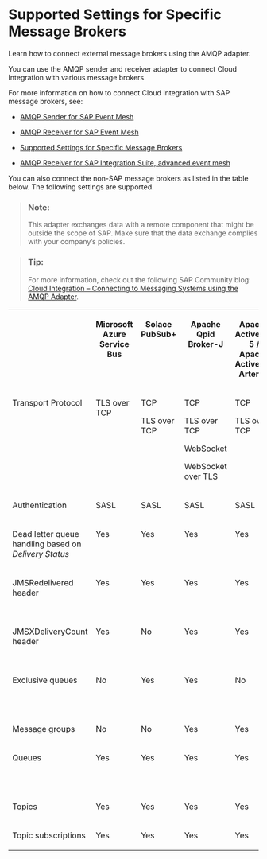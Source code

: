 <!-- loio059bd967ca5146fd9e4e12978289ab8b -->

# Supported Settings for Specific Message Brokers

Learn how to connect external message brokers using the AMQP adapter.

You can use the AMQP sender and receiver adapter to connect Cloud Integration with various message brokers.

For more information on how to connect Cloud Integration with SAP message brokers, see:

-   [AMQP Sender for SAP Event Mesh](amqp-sender-for-sap-event-mesh-7d8a83f.md)

-   [AMQP Receiver for SAP Event Mesh](amqp-receiver-for-sap-event-mesh-0b7cc2f.md)

-   [Supported Settings for Specific Message Brokers](supported-settings-for-specific-message-brokers-059bd96.md)

-   [AMQP Receiver for SAP Integration Suite, advanced event mesh](amqp-receiver-for-sap-integration-suite-advanced-event-mesh-5f229c0.md)


You can also connect the non-SAP message brokers as listed in the table below. The following settings are supported.

> ### Note:  
> This adapter exchanges data with a remote component that might be outside the scope of SAP. Make sure that the data exchange complies with your company’s policies.

> ### Tip:  
> For more information, check out the following SAP Community blog: [Cloud Integration – Connecting to Messaging Systems using the AMQP Adapter](https://community.sap.com/t5/technology-blogs-by-sap/cloud-integration-connecting-to-messaging-systems-using-the-amqp-adapter/ba-p/13419906).


<table>
<tr>
<th valign="top">

 

</th>
<th valign="top">

Microsoft Azure Service Bus

</th>
<th valign="top">

Solace PubSub+

</th>
<th valign="top">

Apache Qpid Broker-J

</th>
<th valign="top">

Apache ActiveMQ 5 / Apache ActiveMQ Artemis

</th>
<th valign="top">

IBM MQ

</th>
</tr>
<tr>
<td valign="top">

Transport Protocol

</td>
<td valign="top">

TLS over TCP

</td>
<td valign="top">

TCP

TLS over TCP

</td>
<td valign="top">

TCP

TLS over TCP

WebSocket

WebSocket over TLS

</td>
<td valign="top">

TCP

TLS over TCP

</td>
<td valign="top">

TCP

TLS over TCP

</td>
</tr>
<tr>
<td valign="top">

Authentication

</td>
<td valign="top">

SASL

</td>
<td valign="top">

SASL

</td>
<td valign="top">

SASL

</td>
<td valign="top">

SASL

</td>
<td valign="top">

SASL

</td>
</tr>
<tr>
<td valign="top">

Dead letter queue handling based on *Delivery Status* 

</td>
<td valign="top">

Yes

</td>
<td valign="top">

Yes

</td>
<td valign="top">

Yes

</td>
<td valign="top">

Yes

</td>
<td valign="top">

No

</td>
</tr>
<tr>
<td valign="top">

JMSRedelivered header

</td>
<td valign="top">

Yes

</td>
<td valign="top">

Yes

</td>
<td valign="top">

Yes

</td>
<td valign="top">

Yes

</td>
<td valign="top">

Yes \(version \>= 9.2\)

</td>
</tr>
<tr>
<td valign="top">

JMSXDeliveryCount header

</td>
<td valign="top">

Yes

</td>
<td valign="top">

No

</td>
<td valign="top">

Yes

</td>
<td valign="top">

Yes

</td>
<td valign="top">

Yes \(version \>= 9.2\)

</td>
</tr>
<tr>
<td valign="top">

Exclusive queues

</td>
<td valign="top">

No

</td>
<td valign="top">

Yes

</td>
<td valign="top">

Yes

</td>
<td valign="top">

No

</td>
<td valign="top">

Yes \(version \>= 9.2\)

</td>
</tr>
<tr>
<td valign="top">

Message groups

</td>
<td valign="top">

No

</td>
<td valign="top">

No

</td>
<td valign="top">

Yes

</td>
<td valign="top">

Yes

</td>
<td valign="top">

No

</td>
</tr>
<tr>
<td valign="top">

Queues

</td>
<td valign="top">

Yes

</td>
<td valign="top">

Yes

</td>
<td valign="top">

Yes

</td>
<td valign="top">

Yes

</td>
<td valign="top">

Yes \(version \>= 9.2\)

</td>
</tr>
<tr>
<td valign="top">

Topics

</td>
<td valign="top">

Yes

</td>
<td valign="top">

Yes

</td>
<td valign="top">

Yes

</td>
<td valign="top">

Yes

</td>
<td valign="top">

Yes

</td>
</tr>
<tr>
<td valign="top">

Topic subscriptions

</td>
<td valign="top">

Yes

</td>
<td valign="top">

Yes

</td>
<td valign="top">

Yes

</td>
<td valign="top">

Yes

</td>
<td valign="top">

Yes

</td>
</tr>
</table>

